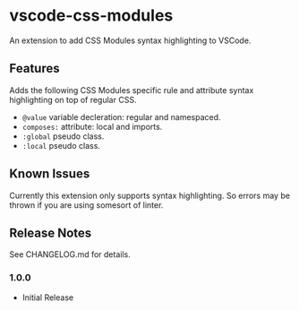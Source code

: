 # vscode-css-modules

An extension to add CSS Modules syntax highlighting to VSCode.

## Features

Adds the following CSS Modules specific rule and attribute syntax highlighting on top of regular CSS.
* `@value` variable decleration: regular and namespaced.
* `composes:` attribute: local and imports.
* `:global` pseudo class.
* `:local` pseudo class.

## Known Issues
Currently this extension only supports syntax highlighting. So errors may be thrown if you are using somesort of linter.

## Release Notes
See CHANGELOG.md for details.

### 1.0.0
* Initial Release